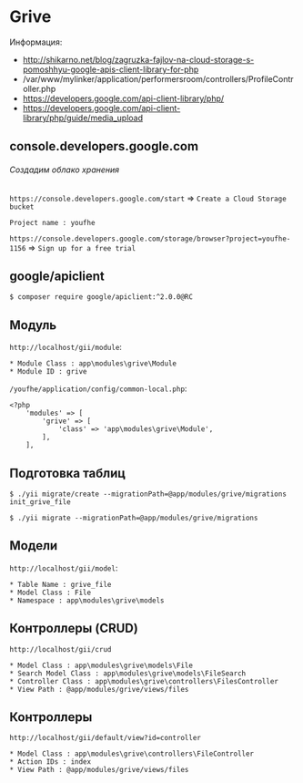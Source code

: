 # Grive

Информация: 
* http://shikarno.net/blog/zagruzka-fajlov-na-cloud-storage-s-pomoshhyu-google-apis-client-library-for-php
* /var/www/mylinker/application/performersroom/controllers/ProfileController.php
* https://developers.google.com/api-client-library/php/
* https://developers.google.com/api-client-library/php/guide/media_upload


## console.developers.google.com


###### Создадим облако хранения

`https://console.developers.google.com/start` => `Create a Cloud Storage bucket`

```
Project name : youfhe
```

`https://console.developers.google.com/storage/browser?project=youfhe-1156` => `Sign up for a free trial`




## google/apiclient

```
$ composer require google/apiclient:^2.0.0@RC
```

## Модуль

`http://localhost/gii/module`:

```
* Module Class : app\modules\grive\Module
* Module ID : grive
```

`/youfhe/application/config/common-local.php`:


```
<?php
    'modules' => [
        'grive' => [
            'class' => 'app\modules\grive\Module',
        ],
    ],
```

## Подготовка таблиц

```
$ ./yii migrate/create --migrationPath=@app/modules/grive/migrations init_grive_file
```

```
$ ./yii migrate --migrationPath=@app/modules/grive/migrations
```

## Модели

`http://localhost/gii/model`:

```
* Table Name : grive_file
* Model Class : File
* Namespace : app\modules\grive\models
```

## Контроллеры (CRUD)

`http://localhost/gii/crud`

```
* Model Class : app\modules\grive\models\File
* Search Model Class : app\modules\grive\models\FileSearch
* Controller Class : app\modules\grive\controllers\FilesController
* View Path : @app/modules/grive/views/files
```

## Контроллеры

`http://localhost/gii/default/view?id=controller`

```
* Model Class : app\modules\grive\controllers\FileController
* Action IDs : index
* View Path : @app/modules/grive/views/files
```


## 



